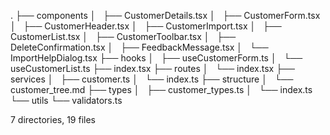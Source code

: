 .
├── components
│   ├── CustomerDetails.tsx
│   ├── CustomerForm.tsx
│   ├── CustomerHeader.tsx
│   ├── CustomerImport.tsx
│   ├── CustomerList.tsx
│   ├── CustomerToolbar.tsx
│   ├── DeleteConfirmation.tsx
│   ├── FeedbackMessage.tsx
│   └── ImportHelpDialog.tsx
├── hooks
│   ├── useCustomerForm.ts
│   └── useCustomerList.ts
├── index.tsx
├── routes
│   └── index.tsx
├── services
│   ├── customer.ts
│   └── index.ts
├── structure
│   └── customer_tree.md
├── types
│   ├── customer_types.ts
│   └── index.ts
└── utils
    └── validators.ts

7 directories, 19 files
